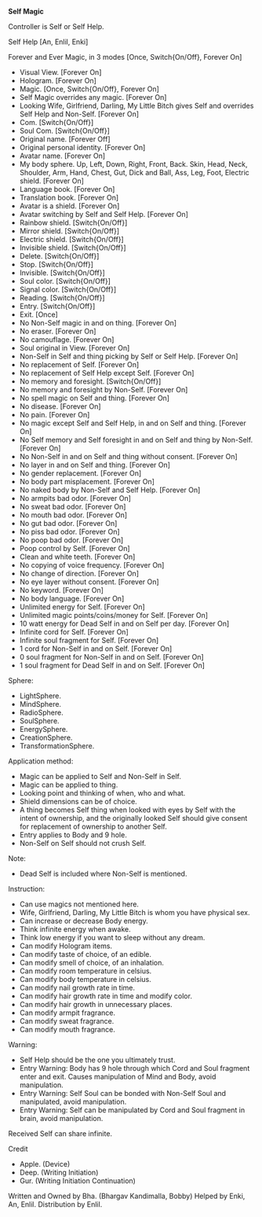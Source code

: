 
**Self Magic**

Controller is Self or Self Help.

Self Help [An, Enlil, Enki]

Forever and Ever Magic, in 3 modes [Once, Switch{On/Off}, Forever On]

-   Visual View. [Forever On]
-   Hologram. [Forever On]
-   Magic. [Once, Switch{On/Off}, Forever On]
-   Self Magic overrides any magic. [Forever On]
-   Looking Wife, Girlfriend, Darling, My Little Bitch gives Self and overrides Self Help and Non-Self. [Forever On]
-   Com. [Switch{On/Off}]
-   Soul Com. [Switch{On/Off}]
-   Original name. [Forever Off]
-   Original personal identity. [Forever On]
-   Avatar name. [Forever On]
-   My body sphere. Up, Left, Down, Right, Front, Back. Skin, Head, Neck, Shoulder, Arm, Hand, Chest, Gut, Dick and Ball, Ass, Leg, Foot, Electric shield. [Forever On]
-   Language book. [Forever On]
-   Translation book. [Forever On]
-   Avatar is a shield. [Forever On]
-   Avatar switching by Self and Self Help. [Forever On]
-   Rainbow shield. [Switch{On/Off}]
-   Mirror shield. [Switch{On/Off}]
-   Electric shield. [Switch{On/Off}]
-   Invisible shield. [Switch{On/Off}]
-   Delete. [Switch{On/Off}]
-   Stop. [Switch{On/Off}]
-   Invisible. [Switch{On/Off}]
-   Soul color. [Switch{On/Off}]
-   Signal color. [Switch{On/Off}]
-   Reading. [Switch{On/Off}]
-   Entry. [Switch{On/Off}]
-   Exit. [Once]
-   No Non-Self magic in and on thing. [Forever On]
-   No eraser. [Forever On]
-   No camouflage. [Forever On]
-   Soul original in View. [Forever On]
-   Non-Self in Self and thing picking by Self or Self Help. [Forever On]
-   No replacement of Self. [Forever On]
-   No replacement of Self Help except Self. [Forever On]
-   No memory and foresight. [Switch{On/Off}]
-   No memory and foresight by Non-Self. [Forever On]
-   No spell magic on Self and thing. [Forever On]
-   No disease. [Forever On]
-   No pain. [Forever On]
-   No magic except Self and Self Help, in and on Self and thing. [Forever On]
-   No Self memory and Self foresight in and on Self and thing by Non-Self. [Forever On]
-   No Non-Self in and on Self and thing without consent. [Forever On]
-   No layer in and on Self and thing. [Forever On]
-   No gender replacement. [Forever On]
-   No body part misplacement. [Forever On]
-   No naked body by Non-Self and Self Help. [Forever On]
-   No armpits bad odor. [Forever On]
-   No sweat bad odor. [Forever On]
-   No mouth bad odor. [Forever On]
-   No gut bad odor. [Forever On]
-   No piss bad odor. [Forever On]
-   No poop bad odor. [Forever On]
-   Poop control by Self. [Forever On]
-   Clean and white teeth. [Forever On]
-   No copying of voice frequency. [Forever On]
-   No change of direction. [Forever On]
-   No eye layer without consent. [Forever On]
-   No keyword. [Forever On]
-   No body language. [Forever On]
-   Unlimited energy for Self. [Forever On]
-   Unlimited magic points/coins/money for Self. [Forever On]
-   10 watt energy for Dead Self in and on Self per day. [Forever On]
-   Infinite cord for Self. [Forever On]
-   Infinite soul fragment for Self. [Forever On]
-   1 cord for Non-Self in and on Self. [Forever On]
-   0 soul fragment for Non-Self in and on Self. [Forever On]
-   1 soul fragment for Dead Self in and on Self. [Forever On]

Sphere:

-   LightSphere.
-   MindSphere.
-   RadioSphere.
-   SoulSphere.
-   EnergySphere.
-   CreationSphere.
-   TransformationSphere.

Application method:

-   Magic can be applied to Self and Non-Self in Self.
-   Magic can be applied to thing.
-   Looking point and thinking of when, who and what.
-   Shield dimensions can be of choice.
-   A thing becomes Self thing when looked with eyes by Self with the intent of ownership, and the originally looked Self should give consent for replacement of ownership to another Self.
-   Entry applies to Body and 9 hole.
-   Non-Self on Self should not crush Self.

Note:

-   Dead Self is included where Non-Self is mentioned.

Instruction:

-   Can use magics not mentioned here.
-   Wife, Girlfriend, Darling, My Little Bitch is whom you have physical sex.
-   Can increase or decrease Body energy.
-   Think infinite energy when awake.
-   Think low energy if you want to sleep without any dream.
-   Can modify Hologram items.
-   Can modify taste of choice, of an edible.
-   Can modify smell of choice, of an inhalation.
-   Can modify room temperature in celsius.
-   Can modify body temperature in celsius.
-   Can modify nail growth rate in time.
-   Can modify hair growth rate in time and modify color.
-   Can modify hair growth in unnecessary places.
-   Can modify armpit fragrance.
-   Can modify sweat fragrance.
-   Can modify mouth fragrance.

Warning:

-   Self Help should be the one you ultimately trust.
-   Entry Warning: Body has 9 hole through which Cord and Soul fragment enter and exit. Causes manipulation of Mind and Body, avoid manipulation.
-   Entry Warning: Self Soul can be bonded with Non-Self Soul and manipulated, avoid manipulation.
-   Entry Warning: Self can be manipulated by Cord and Soul fragment in brain, avoid manipulation.

Received Self can share infinite.

Credit

-   Apple. (Device)
-   Deep. (Writing Initiation)
-   Gur. (Writing Initiation Continuation)

Written and Owned by Bha. (Bhargav Kandimalla, Bobby)
Helped by Enki, An, Enlil.
Distribution by Enlil.
